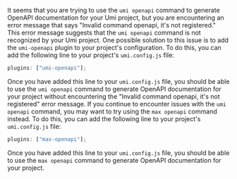 It seems that you are trying to use the `umi openapi` command to generate OpenAPI documentation for your Umi project, but you are encountering an error message that says "Invalid command openapi, it's not registered." This error message suggests that the `umi openapi` command is not recognized by your Umi project.
One possible solution to this issue is to add the `umi-openapi` plugin to your project's configuration. To do this, you can add the following line to your project's `umi.config.js` file:

```javascript
plugins: ["umi-openapi"];
```

Once you have added this line to your `umi.config.js` file, you should be able to use the `umi openapi` command to generate OpenAPI documentation for your project without encountering the "Invalid command openapi, it's not registered" error message.
If you continue to encounter issues with the `umi openapi` command, you may want to try using the `max openapi` command instead. To do this, you can add the following line to your project's `umi.config.js` file:

```javascript
plugins: ["max-openapi"];
```

Once you have added this line to your `umi.config.js` file, you should be able to use the `max openapi` command to generate OpenAPI documentation for your project.
